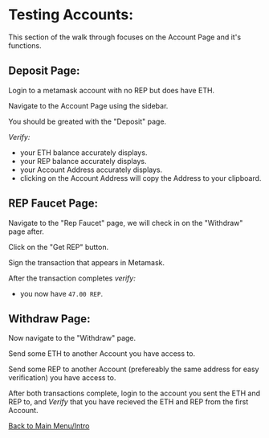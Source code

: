 # Testing Accounts:

This section of the walk through focuses on the Account Page and it's functions.

## Deposit Page:

Login to a metamask account with no REP but does have ETH.

Navigate to the Account Page using the sidebar.

You should be greated with the "Deposit" page.

*Verify:* 
- your ETH balance accurately displays.
- your REP balance accurately displays. 
- your Account Address accurately displays.
- clicking on the Account Address will copy the Address to your clipboard.

## REP Faucet Page:

Navigate to the "Rep Faucet" page, we will check in on the "Withdraw" page after.

Click on the "Get REP" button.

Sign the transaction that appears in Metamask.

After the transaction completes *verify:*
- you now have `47.00 REP`.

## Withdraw Page:

Now navigate to the "Withdraw" page.

Send some ETH to another Account you have access to.

Send some REP to another Account (prefereably the same address for easy verification) you have access to.

After both transactions complete, login to the account you sent the ETH and REP to, and *Verify* that you have recieved the ETH and REP from the first Account.

[Back to Main Menu/Intro](https://github.com/AugurProject/augur-walkthrough/)